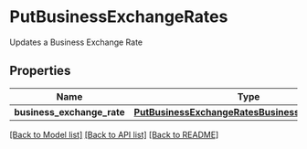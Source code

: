 # PutBusinessExchangeRates

Updates a Business Exchange Rate
## Properties
Name | Type | Description | Notes
------------ | ------------- | ------------- | -------------
**business_exchange_rate** | [**PutBusinessExchangeRatesBusinessExchangeRate**](PutBusinessExchangeRatesBusinessExchangeRate.md) |  | 

[[Back to Model list]](../README.md#documentation-for-models) [[Back to API list]](../README.md#documentation-for-api-endpoints) [[Back to README]](../README.md)


